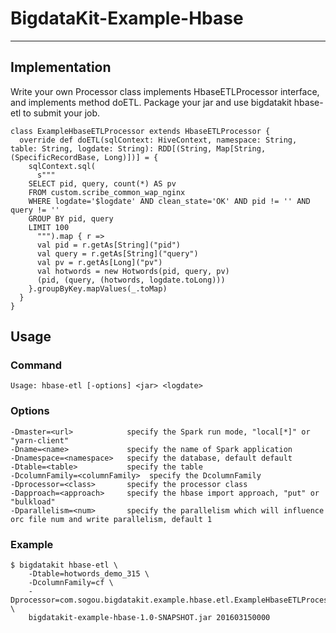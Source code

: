 # BigdataKit-Example-Hbase

---

## Implementation

Write your own Processor class implements HbaseETLProcessor interface, and implements method doETL. Package your jar and use bigdatakit hbase-etl to submit your job.

```
class ExampleHbaseETLProcessor extends HbaseETLProcessor {
  override def doETL(sqlContext: HiveContext, namespace: String, table: String, logdate: String): RDD[(String, Map[String, (SpecificRecordBase, Long)])] = {
    sqlContext.sql(
      s"""
    SELECT pid, query, count(*) AS pv
    FROM custom.scribe_common_wap_nginx
    WHERE logdate='$logdate' AND clean_state='OK' AND pid != '' AND query != ''
    GROUP BY pid, query
    LIMIT 100
      """).map { r =>
      val pid = r.getAs[String]("pid")
      val query = r.getAs[String]("query")
      val pv = r.getAs[Long]("pv")
      val hotwords = new Hotwords(pid, query, pv)
      (pid, (query, (hotwords, logdate.toLong)))
    }.groupByKey.mapValues(_.toMap)
  }
}
```

## Usage

### Command

```
Usage: hbase-etl [-options] <jar> <logdate>
```

### Options

```
-Dmaster=<url>            specify the Spark run mode, "local[*]" or "yarn-client"
-Dname=<name>             specify the name of Spark application
-Dnamespace=<namespace>   specify the database, default default
-Dtable=<table>           specify the table
-DcolumnFamily=<columnFamily>  specify the DcolumnFamily
-Dprocessor=<class>       specify the processor class
-Dapproach=<approach>     specify the hbase import approach, "put" or "bulkload"
-Dparallelism=<num>       specify the parallelism which will influence orc file num and write parallelism, default 1
```

### Example

```
$ bigdatakit hbase-etl \
    -Dtable=hotwords_demo_315 \
    -DcolumnFamily=cf \
    -Dprocessor=com.sogou.bigdatakit.example.hbase.etl.ExampleHbaseETLProcessor \
    bigdatakit-example-hbase-1.0-SNAPSHOT.jar 201603150000
```